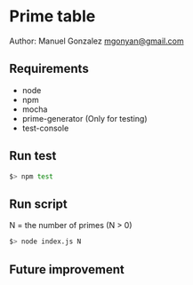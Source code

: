 # Prime table

Author: Manuel Gonzalez <mgonyan@gmail.com>

## Requirements

- node
- npm
- mocha
- prime-generator (Only for testing)
- test-console


## Run test

```sh
$> npm test
```

## Run script

N = the number of primes (N > 0)

```sh
$> node index.js N
```

## Future improvement
